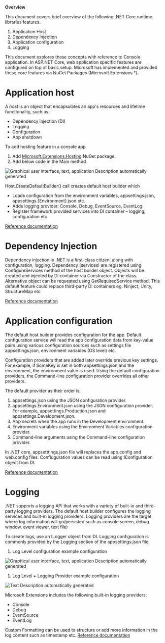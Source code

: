 ﻿**Overview**

This document covers brief overview of the following .NET Core runtime libraries features.

1. Application Host
1. Dependency Injection
1. Application configuration
1. Logging

This document explores these concepts with reference to Console application. In ASP.NET Core, web application specific features are configured on top of basic setup. Microsoft has implemented and provided these core features via NuGet Packages (Microsoft.Extensions.\*).
 # Application host

A *host* is an object that encapsulates an app's resources and lifetime functionality, such as:

- Dependency injection (DI)
- Logging
- Configuration
- App shutdown

To add hosting feature in a console app

1. Add [Microsoft.Extensions.Hosting](https://www.nuget.org/packages/Microsoft.Extensions.Hosting) NuGet package.
1. Add below code in the Main method

![Graphical user interface, text, application Description automatically generated](5ff5e3a9-304b-4902-8a67-8dc4020fbbb4.001.png)

Host.CreateDefaultBuilder() call creates default host builder which

- Loads configuration from the environment variables, appsettings.json, appsettings.{Environment}.json etc.
- Adds logging provider: Console, Debug, EventSource, EventLog
- Register framework provided services into DI container – logging, configuration etc

[Reference documentation](https://docs.microsoft.com/en-gb/dotnet/core/extensions/generic-host)
# Dependency Injection

Dependency injection in .NET is a first-class citizen, along with configuration, logging. Dependency (services) are registered using ConfigureServices method of the host builder object. Objects will be created and injected by DI container via Constructor of the class. Alternative object can be requested using GetRequiredService method. This default feature could replace third-party DI containers eg. Ninject, Unity, StructureMap etc

[Reference documentation](https://docs.microsoft.com/en-gb/dotnet/core/extensions/dependency-injection)
# Application configuration
The default host builder provides configuration for the app. Default configuration service will read the app configuration data from key-value pairs using various configuration sources such as settings file appsettings.json, environment variables (OS level) etc.

Configuration providers that are added later override previous key settings. For example, if SomeKey is set in both appsettings.json and the environment, the environment value is used. Using the default configuration providers, the Command-line configuration provider overrides all other providers.

The default provider as their order is:

1. appsettings.json using the JSON configuration provider.
1. appsettings.Environment.json using the JSON configuration provider. For example, appsettings.Production.json and appsettings.Development.json.
1. App secrets when the app runs in the Development environment.
1. Environment variables using the Environment Variables configuration provider.
1. Command-line arguments using the Command-line configuration provider.

In .NET core, appsetttings.json file will replaces the app.config and web.config files.
Confiuguration values can be read using IConfiguration object from DI.

[Reference documentation](https://docs.microsoft.com/en-gb/dotnet/core/extensions/configuration)
# Logging

.NET supports a logging API that works with a variety of built-in and third-party logging providers. The default host builder configures the logging services and built-in logging providers.
Logging providers are the target where log information will go/persisted such as console screen, debug window, event viewer, text file)

To create logs, use an ILogger<TCategoryName> object from DI.
Logging configuration is commonly provided by the Logging section of the appsettings.json file.

1. Log Level configuration example configuration

![Graphical user interface, text, application Description automatically generated](5ff5e3a9-304b-4902-8a67-8dc4020fbbb4.002.png)

1. Log Level + Logging Provider example configuration

![Text Description automatically generated](5ff5e3a9-304b-4902-8a67-8dc4020fbbb4.003.png)

Microsoft Extensions includes the following built-in logging providers:

- Console
- Debug
- EventSource
- EventLog

Custom Formatting can be used to structure or add more information in the log content such as timestamp etc.
[Reference documentation](https://docs.microsoft.com/en-gb/dotnet/core/extensions/logging)

